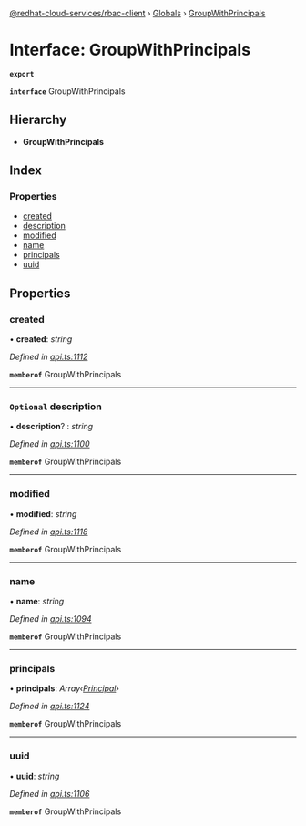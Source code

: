 [@redhat-cloud-services/rbac-client](../README.md) › [Globals](../globals.md) › [GroupWithPrincipals](groupwithprincipals.md)

# Interface: GroupWithPrincipals

**`export`** 

**`interface`** GroupWithPrincipals

## Hierarchy

* **GroupWithPrincipals**

## Index

### Properties

* [created](groupwithprincipals.md#created)
* [description](groupwithprincipals.md#optional-description)
* [modified](groupwithprincipals.md#modified)
* [name](groupwithprincipals.md#name)
* [principals](groupwithprincipals.md#principals)
* [uuid](groupwithprincipals.md#uuid)

## Properties

###  created

• **created**: *string*

*Defined in [api.ts:1112](https://github.com/RedHatInsights/javascript-clients/blob/master/packages/rbac/api.ts#L1112)*

**`memberof`** GroupWithPrincipals

___

### `Optional` description

• **description**? : *string*

*Defined in [api.ts:1100](https://github.com/RedHatInsights/javascript-clients/blob/master/packages/rbac/api.ts#L1100)*

**`memberof`** GroupWithPrincipals

___

###  modified

• **modified**: *string*

*Defined in [api.ts:1118](https://github.com/RedHatInsights/javascript-clients/blob/master/packages/rbac/api.ts#L1118)*

**`memberof`** GroupWithPrincipals

___

###  name

• **name**: *string*

*Defined in [api.ts:1094](https://github.com/RedHatInsights/javascript-clients/blob/master/packages/rbac/api.ts#L1094)*

**`memberof`** GroupWithPrincipals

___

###  principals

• **principals**: *Array‹[Principal](principal.md)›*

*Defined in [api.ts:1124](https://github.com/RedHatInsights/javascript-clients/blob/master/packages/rbac/api.ts#L1124)*

**`memberof`** GroupWithPrincipals

___

###  uuid

• **uuid**: *string*

*Defined in [api.ts:1106](https://github.com/RedHatInsights/javascript-clients/blob/master/packages/rbac/api.ts#L1106)*

**`memberof`** GroupWithPrincipals
